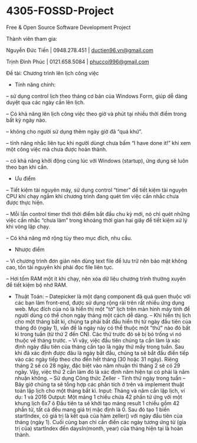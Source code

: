 # 4305-FOSSD-Project
Free &amp; Open Source Software Development Project

Thành viên tham gia:

Nguyễn Đức Tiến | 0948.278.451 | ductien96.vn@gmail.com 

Trịnh Đình Phúc | 0121.658.5084 | phuccoi996@gmail.com

Đề tài: Chương trình lên lịch công việc

* Tính năng chính:

– sử dụng control lịch theo tháng cơ bản của Windows Form, giúp dễ dàng duyệt qua các ngày cần lên lịch.

– Có khả năng lên lịch công việc theo giờ và phút tại nhiều thời điểm trong bất kỳ ngày nào.

– không cho người sử dụng thêm ngày giờ đã “quá khứ”.

– tính năng nhắc liên tục khi người dùngt chưa bấm “I have done it!” khi xem một công việc mà chưa được hoàn thành.

– có khả năng khởi động cùng lúc với Windows (startup), ứng dụng sẽ luôn theo bạn khi cần.

* Ưu điểm

– Tiết kiệm tài nguyên máy, sử dụng control “timer” để tiết kiệm tài nguyên CPU khi chạy ngầm khi chương trình đang quét tìm việc cần nhắc chưa được thực hiện.

– Mỗi lần control timer thới thời điểm bắt đầu chu kỳ mới, nó chỉ quét những việc cần nhắc “chưa làm” trong khoảng thời gian hai giây để tiết kiệm xử lý khi vòng lặp chạy.

– Có khả năng mở rộng tùy theo mục đích, nhu cầu.

* Nhược điểm

– Vì chương trình đơn giản nên dùng text file để lưu trữ nên bảo mật không cao, tốn tài nguyên khi phải đọc file liên tục.

– Hơi tốm RAM một ít khi chạy, nên xóa dữ liệu chương trình thường xuyên để tiết kiệm bộ nhớ RAM.
* Thuật Toán:
– Datepicker là một dạng component đã quá quen thuộc với các bạn làm front-end, được sử dụng rộng rãi trên rất nhiều ứng dụng web. Mục đích của nó là hiển thị một "tờ" lịch trên màn hình máy tính để người dùng có thể chọn ngày tháng một cách dễ dàng.
– Khi hiển thị lịch cho một tháng bất kì, chúng ta phải bắt đầu hiển thị từ ngày đầu tiên của tháng đó (ngày 1), vấn đề là ngày này có thể thuộc một "thứ" nào đó bất kì trong tuần (từ thứ 2 đến CN). Các thứ trước đó sẽ bị bỏ trống vì nó thuộc về tháng trước.
– Vì vậy, việc đầu tiên chúng ta cần làm là xác định ngày đầu tiên của tháng cần tạo là ngày thứ mấy trong tuần. Sau khi đã xác định được đâu là ngày bắt đầu, chúng ta sẽ bắt đầu điền tiếp vào các ngày tiếp theo cho đến hết tháng (30 hoặc 31 ngày). Riêng tháng 2 sẽ có 28 ngày, đặc biệt vào năm nhuận thì tháng 2 sẽ có 29 ngày. Vậy, việc thứ 2 cần làm đó là xác định năm hiện tại có phải là năm nhuận không.
– Sử dụng Công thức Zeller - Tính thứ ngày trong tuần
– Bây giờ chúng ta sẽ tổng hợp các phân tích ở trên và implement thuật toán lập lịch cho một tháng bất kì. Input: Tháng và năm cần lập lịch, ví dụ: 1 và 2016 Output: Một mảng 1 chiều chứa 42 phần tử ứng với một khung lịch 6x7 ô Đầu tiên ta sẽ khởi tạo mảng result 1 chiều gồm 42 phần tử, tất cả đều mang giá trị mặc định là 0. Sau đó tạo 1 biến startIndex, có giá trị là kết quả của hàm zeller() với ngày đầu tiên của tháng (ngày 1). Cuối cùng bạn chỉ cần điền các ngày tương ứng từ (gía trị của) startIndex đến daysIn(month, year) của tháng hiện tại là hoàn thành.


